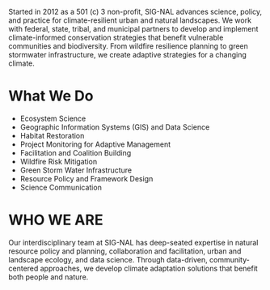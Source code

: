 
Started in 2012 as a 501 (c) 3 non-profit, SIG-NAL advances science, policy, and practice for climate-resilient urban and natural landscapes. We work with federal, state, tribal, and municipal partners to develop and implement climate-informed conservation strategies that benefit vulnerable communities and biodiversity. From wildfire resilience planning to green stormwater infrastructure, we create adaptive strategies for a changing climate.

# **What We Do**

* Ecosystem Science
* Geographic Information Systems (GIS) and Data Science
* Habitat Restoration
* Project Monitoring for Adaptive Management
* Facilitation and Coalition Building
* Wildfire Risk Mitigation
* Green Storm Water Infrastructure
* Resource Policy and Framework Design
* Science Communication

# **WHO WE ARE**

Our interdisciplinary team at SIG-NAL has deep-seated expertise in natural resource policy and planning, collaboration and facilitation, urban and landscape ecology, and data science. Through data-driven, community-centered approaches, we develop climate adaptation solutions that benefit both people and nature.


